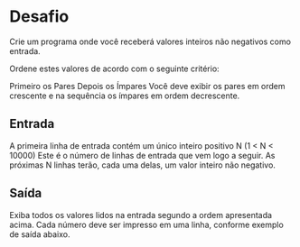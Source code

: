 <h1>Desafio</h1>
Crie um programa onde você receberá valores inteiros não negativos como entrada.

Ordene estes valores de acordo com o seguinte critério:

Primeiro os Pares
Depois os Ímpares
Você deve exibir os pares em ordem crescente e na sequência os ímpares em ordem decrescente.

<h2>Entrada</h2>
A primeira linha de entrada contém um único inteiro positivo N (1 < N < 10000) Este é o número de linhas de entrada que vem logo a seguir. As próximas N linhas terão, cada uma delas, um valor inteiro não negativo.

<h2>Saída</h2>
Exiba todos os valores lidos na entrada segundo a ordem apresentada acima. Cada número deve ser impresso em uma linha, conforme exemplo de saída abaixo.